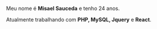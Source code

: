 Meu nome é **Misael Sauceda** e tenho 24 anos.

Atualmente trabalhando com **PHP, MySQL, Jquery** e **React**.

